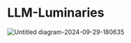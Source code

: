 # LLM-Luminaries
![Untitled diagram-2024-09-29-180635](https://github.com/user-attachments/assets/871689c1-616b-4cc2-983c-92b3fa31fe0c)
